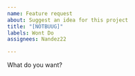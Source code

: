 ```yaml
---
name: Feature request
about: Suggest an idea for this project
title: "[NOTBUUG]"
labels: Wont Do
assignees: Nandez22

---
```


What do you want?
